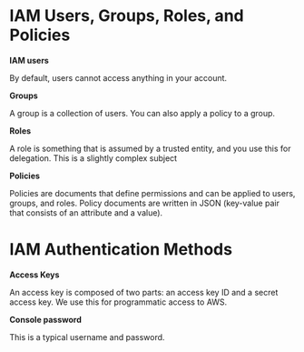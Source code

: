 # IAM Users, Groups, Roles, and Policies

**IAM users**

By default, users cannot access anything in your account.

**Groups**

A group is a collection of users. You can also apply a policy to a group.

**Roles**

A role is something that is assumed by a trusted entity, and you use this for delegation. This is a slightly complex subject

**Policies**

Policies are documents that define permissions and can be applied to users, groups, and roles. Policy documents are written in JSON (key-value pair that consists of an attribute and a value).

# IAM Authentication Methods

**Access Keys**

An access key is composed of two parts: an access key ID and a secret access key. We use this for programmatic access to AWS.

**Console password**

This is a typical username and password.



